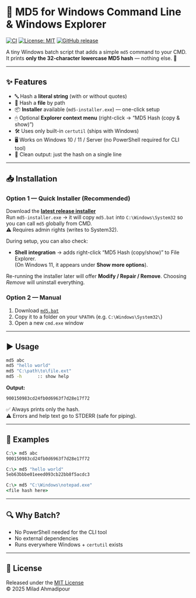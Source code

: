 # 🔑 MD5 for Windows Command Line & Windows Explorer

[![CI](https://github.com/xcodz/md5-bat/actions/workflows/ci.yml/badge.svg)](https://github.com/xcodz/md5-bat/actions)
[![License: MIT](https://img.shields.io/badge/License-MIT-blue.svg)](./LICENSE)
[![GitHub release](https://img.shields.io/github/v/release/xcodz/md5-bat.svg)](https://github.com/xcodz/md5-bat/releases)

A tiny Windows batch script that adds a simple `md5` command to your CMD.  
It prints **only the 32-character lowercase MD5 hash** — nothing else. 🎯

---

## ✨ Features
- 🔤 Hash a **literal string** (with or without quotes)
- 📂 Hash a **file** by path
- 📦 **Installer** available (`md5-installer.exe`) — one-click setup
- 🖱 Optional **Explorer context menu** (right-click → “MD5 Hash (copy & show)”)
- 🛠 Uses only built-in `certutil` (ships with Windows)
- 🖥 Works on Windows 10 / 11 / Server (no PowerShell required for CLI tool)
- 🧹 Clean output: just the hash on a single line

---

## 📥 Installation

### Option 1 — Quick Installer (Recommended)
Download the [**latest release installer**](https://github.com/xcodz/md5-bat/releases)  
Run `md5-installer.exe` → it will copy `md5.bat` into `C:\Windows\System32` so you can call `md5` globally from CMD.  
⚠️ Requires admin rights (writes to System32).  

During setup, you can also check:  
- **Shell integration** → adds right-click “MD5 Hash (copy/show)” to File Explorer.  
  (On Windows 11, it appears under **Show more options**).  

Re-running the installer later will offer **Modify / Repair / Remove**. Choosing *Remove* will uninstall everything.

### Option 2 — Manual
1. Download [`md5.bat`](./md5.bat)  
2. Copy it to a folder on your `%PATH%` (e.g. `C:\Windows\System32\`)  
3. Open a new `cmd.exe` window

---

## ▶️ Usage
```bat
md5 abc
md5 "hello world"
md5 "C:\path\to\file.ext"
md5 -h      :: show help
```

**Output:**
```
900150983cd24fb0d6963f7d28e17f72
```

✅ Always prints only the hash.  
⚠️ Errors and help text go to STDERR (safe for piping).

---

## 🧪 Examples
```bat
C:\> md5 abc
900150983cd24fb0d6963f7d28e17f72

C:\> md5 "hello world"
5eb63bbbe01eeed093cb22bb8f5acdc3

C:\> md5 "C:\Windows\notepad.exe"
<file hash here>
```

---

## 🔍 Why Batch?
- No PowerShell needed for the CLI tool  
- No external dependencies  
- Runs everywhere Windows + `certutil` exists  

---

## 📜 License
Released under the [MIT License](./LICENSE)  
© 2025 Milad Ahmadipour
